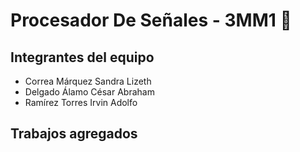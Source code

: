 # Procesador De Señales - 3MM1 :dragon:

## Integrantes del equipo
* Correa Márquez Sandra Lizeth
* Delgado Álamo César Abraham
* Ramírez Torres Irvin Adolfo

## Trabajos agregados
